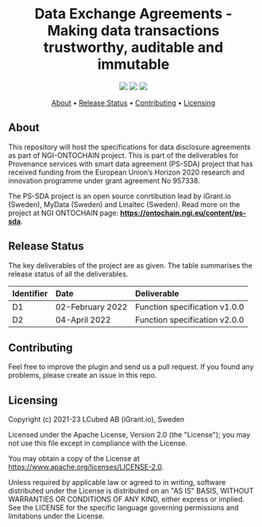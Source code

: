 <h1 align="center">
    Data Exchange Agreements - Making data transactions trustworthy, auditable and immutable
</h1>

<p align="center">
    <a href="/../../commits/" title="Last Commit"><img src="https://img.shields.io/github/last-commit/decentralised-dataexchange/smart-data-agreements?style=flat"></a>
    <a href="/../../issues" title="Open Issues"><img src="https://img.shields.io/github/issues/decentralised-dataexchange/smart-data-agreements?style=flat"></a>
    <a href="./LICENSE" title="License"><img src="https://img.shields.io/badge/License-Apache%202.0-green.svg?style=flat"></a>
</p>

<p align="center">
  <a href="#about">About</a> •
  <a href="#release-status">Release Status</a> •
  <a href="#contributing">Contributing</a> •
  <a href="#licensing">Licensing</a>
</p>

## About

This repository will host the specifications for data disclosure agreements as part of NGI-ONTOCHAIN project. This is part of the deliverables for Provenance services with smart data agreement (PS-SDA) project that has received funding from the European Union’s Horizon 2020 research and innovation programme under grant agreement No 957338.

The PS-SDA project is an open source conrtibution lead by iGrant.io (Sweden), MyData (Sweden) and Linaltec (Sweden). Read more on the project at NGI ONTOCHAIN page: **https://ontochain.ngi.eu/content/ps-sda**.

## Release Status

The key deliverables of the project are as given. The table summarises the release status of all the deliverables.

| Identifier | Date             | Deliverable                   |
| :--------- | :--------------- | :---------------------------- |
| D1         | 02-February 2022 | Function specification v1.0.0 |
| D2         | 04-April 2022    | Function specification v2.0.0 |

## Contributing

Feel free to improve the plugin and send us a pull request. If you found any problems, please create an issue in this repo.

## Licensing
Copyright (c) 2021-23 LCubed AB (iGrant.io), Sweden

Licensed under the Apache License, Version 2.0 (the "License"); you may not use this file except in compliance with the License.

You may obtain a copy of the License at https://www.apache.org/licenses/LICENSE-2.0.

Unless required by applicable law or agreed to in writing, software distributed under the License is distributed on an "AS IS" BASIS, WITHOUT WARRANTIES OR CONDITIONS OF ANY KIND, either express or implied. See the LICENSE for the specific language governing permissions and limitations under the License.
